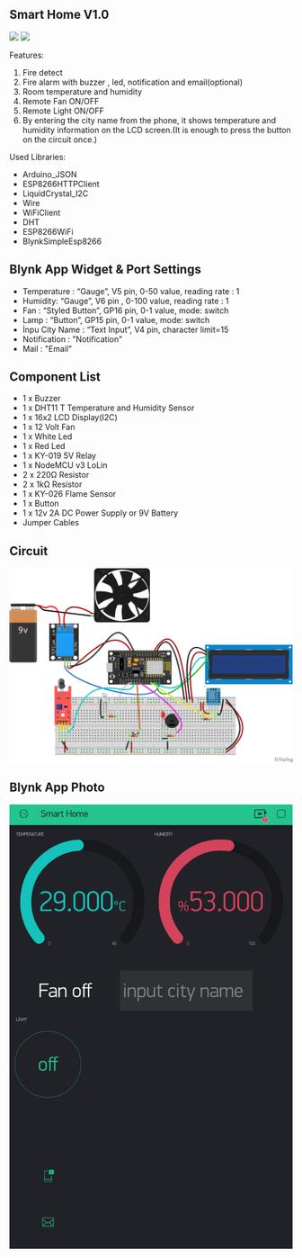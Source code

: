 
## Smart Home V1.0
![](https://img.shields.io/badge/NodeMCU%20LoLin-V3-orange?style=flat&logo=arduino)  ![](https://img.shields.io/badge/version-1.0-blue?style=flat) 

Features:

 1. Fire detect
 2. Fire alarm with buzzer , led, notification and email(optional)
 3. Room temperature and humidity
 4. Remote Fan ON/OFF
 5. Remote Light ON/OFF
 6. By entering the city name from the phone, it shows temperature and humidity information on the LCD screen.(It is enough to press the button on the circuit once.)

Used Libraries:
- Arduino_JSON
- ESP8266HTTPClient
- LiquidCrystal_I2C
- Wire
- WiFiClient
- DHT
- ESP8266WiFi
- BlynkSimpleEsp8266

## Blynk App Widget & Port Settings

- Temperature : “Gauge”, V5 pin, 0-50 value, reading rate : 1
- Humidity: “Gauge”, V6 pin , 0-100 value, reading rate : 1
- Fan : “Styled Button”, GP16 pin, 0-1 value, mode: switch
- Lamp : “Button”, GP15 pin, 0-1 value, mode: switch
- İnpu City Name : “Text Input”, V4 pin, character limit=15
- Notification : "Notification"
- Mail : "Email"

## Component List

  - 1 x Buzzer
- 1 x DHT11 T Temperature and Humidity Sensor
- 1 x 16x2 LCD Display(I2C)
- 1 x 12 Volt Fan
- 1 x White Led
- 1 x Red Led
- 1 x KY-019 5V Relay
- 1 x NodeMCU v3 LoLin
- 2 x 220Ω Resistor
- 2 x 1kΩ Resistor
- 1 x KY-026 Flame Sensor
- 1 x Button
- 1 x 12v 2A DC Power Supply or 9V Battery
- Jumper Cables


## Circuit
![](https://github.com/FurkanTRN/smart_home/blob/master/Circuit/smart_home_devre.png.png)
## Blynk App Photo
![](https://github.com/FurkanTRN/smart_home/blob/master/Blynk%20App.png)
